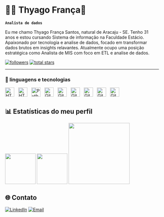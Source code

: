 # 👨‍💻 Thyago França👋

**`Analista de dados`**

<div>
Eu me chamo Thyago França Santos, natural de Aracaju - SE. Tenho 31 anos e estou cursando Sistema de informação na Faculdade Estácio. Apaixonado por tecnologia e analise de dados, focado em transformar dados brutos em insights relavantes. Atualmente ocupo uma posição estratégica como Analista de MIS com foco em ETL e analise de dados.
</div>
   
   <p align="left">
      <a href="https://github.com/thyago-f?tab=followers">
         <img alt="followers" title="Follow me on Github" src="https://custom-icon-badges.demolab.com/github/followers/thyago-f?color=236ad3&labelColor=1155ba&style=for-the-badge&logo=person-add&label=Follow&logoColor=white"/></a>
      <a href="https://github.com/thyago-f?tab=repositories&sort=stargazers">
         <img alt="total stars" title="Total stars on GitHub" src="https://custom-icon-badges.demolab.com/github/stars/thyago-f?color=55960c&style=for-the-badge&labelColor=488207&logo=star"/></a>
   </p>

---

### 🤖 linguagens e tecnologias

<div>
        <img 
        align="left"
        alt="HTML"
        title="HTML"
        width="30px"
        style="padding-right: 10px;"
        src="https://cdn.jsdelivr.net/gh/devicons/devicon@latest/icons/html5/html5-original.svg" 
    />
    <img 
        align="left"
        alt="HTML"
        title="HTML"
        width="30px"
        style="padding-right: 10px;"
        src="https://cdn.jsdelivr.net/gh/devicons/devicon@latest/icons/nodejs/nodejs-original.svg" 
    />
    <img 
        align="left" 
        alt="Python" 
        width="30px" 
        style="padding-right:10px;" 
        src="https://cdn.jsdelivr.net/gh/devicons/devicon/icons/python/python-plain.svg" 
    />
    <img 
        align="left" 
        alt="GitHub" 
        width="30px" 
        style="padding-right:10px;" 
        src="https://cdn.jsdelivr.net/gh/devicons/devicon@latest/icons/azuresqldatabase/azuresqldatabase-original.svg" 
    />
    <img 
        align="left" 
        alt="GitHub" 
        width="30px" 
        style="padding-right:10px;" 
        src="https://cdn.jsdelivr.net/gh/devicons/devicon@latest/icons/mysql/mysql-original-wordmark.svg" 
    />
    <img 
        align="left" 
        alt="GitHub" 
        width="30px" 
        style="padding-right:10px;" 
        src="https://cdn.jsdelivr.net/gh/devicons/devicon@latest/icons/pandas/pandas-original-wordmark.svg" 
    />
    <img 
        align="left" 
        alt="GitHub" 
        width="30px" 
        style="padding-right:10px;" 
        src="https://cdn.jsdelivr.net/gh/devicons/devicon@latest/icons/windows11/windows11-original-wordmark.svg" 
    />
    <img 
        align="left" 
        alt="GitHub" 
        width="30px" 
        style="padding-right:10px;" 
        src="https://cdn.jsdelivr.net/gh/devicons/devicon@latest/icons/googlecloud/googlecloud-original-wordmark.svg" 
    />
    <img 
        align="left" 
        alt="GitHub" 
        width="30px" 
        style="padding-right:10px;" 
        src="https://cdn.jsdelivr.net/gh/devicons/devicon@latest/icons/notion/notion-original.svg" 
    />
</div>

<br></br>

## 📊 Estatísticas do meu perfil

<div align="left">
  <img height="100em" src="https://github-readme-stats.vercel.app/api?username=thyago-f&show_icons=true&theme=radical&hide=prs,issues,contribs"/>
  <img height="100em" src="https://github-readme-stats.vercel.app/api/top-langs/?username=thyago-f&layout=compact&theme=radical"/>
  <img height="200em" src="https://nirzak-streak-stats.vercel.app/?user=thyago-f&theme=radical&hide_border=false"/>
</div> 

## 🌐 Contato
[![LinkedIn](https://img.shields.io/badge/LinkedIn-0A66C2?style=for-the-badge&logo=linkedin&logoColor=white)](https://www.linkedin.com/in/thyago-fran%C3%A7a-santos-533407128/) 
[![Email](https://img.shields.io/badge/Gmail-0078D4?style=for-the-badge&logo=gmail&logoColor=white)](mailto:thyagopkr@gmail.com)
